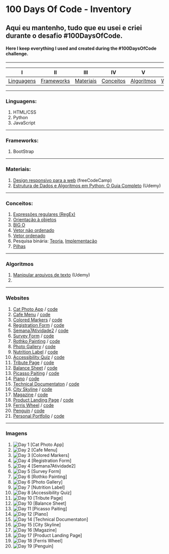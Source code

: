 # 100 Days Of Code - Inventory

## Aqui eu mantenho, tudo que eu usei e criei durante o desafio #100DaysOfCode.
#### Here I keep everything I used and created during the #100DaysOfCode challenge.
----------
|I|II|III|IV|V|VI|VII|
|:---:|:-----:|:---:|:-----:|:-----:|:-----:|:-----:|
|[Linguagens](#linguagens)|[Frameworks](#frameworks)|[Materiais](#materiais)|[Conceitos](#conceitos)|[Algoritmos](#algoritmos)|[Websites](#websites)|[Imagens](#images)|
----------

<a name="linguagens"></a>
### Linguagens:
1. HTML/CSS
2. Python
3. JavaScript

----------
<a name="frameworks"></a>
### Frameworks:
1. BootStrap

----------
<a name="materiais"></a>
### Materiais:
1. [Design responsivo para a web](https://www.freecodecamp.org/portuguese/learn/2022/responsive-web-design/) (freeCodeCamp)
2. [Estrutura de Dados e Algoritmos em Python: O Guia Completo](https://www.udemy.com/course/estrutura-de-dados-e-algoritmos-python-guia-completo/) (Udemy)


----------
<a name="conceitos"></a>
### Conceitos:
1. [Expressões regulares (RegEx)](https://github.com/guilhermemoraes1/100-days-of-code/blob/master/r1-log.md#day-3)
2. [Orientação à objetos](https://github.com/guilhermemoraes1/100-days-of-code/blob/master/r1-log.md#day-3)
3. [BIG O](https://github.com/guilhermemoraes1/100-days-of-code/blob/master/r1-log.md#day-5)
4. [Vetor não ordenado](https://github.com/guilhermemoraes1/100-days-of-code/blob/master/r1-log.md#day-6)
5. [Vetor ordenado](https://github.com/guilhermemoraes1/100-days-of-code/blob/master/r1-log.md#day-7)
6. Pesquisa binária: [Teoria](https://github.com/guilhermemoraes1/100-days-of-code/blob/master/r1-log.md#day-8), [Implementação](https://github.com/guilhermemoraes1/100-days-of-code/blob/master/r1-log.md#day-12)
8. [Pilhas]()

----------
<a name="algoritmos"></a>
### Algoritmos
1. [Manipular arquivos de texto](https://colab.research.google.com/drive/1U1QKPvpDqTyHrfSV7BQRZZDEcFxAvTjz#scrollTo=88YBtde1f-Gr) (Udemy)
2. []()

----------
<a name="websites"></a>
### Websites
1. [Cat Photo App](https://t.co/Xb3iyz4Bwm) / [code](https://replit.com/@GuilhermeM0/Cat-Photo-App)
2. [Cafe Menu](https://t.co/xLc59w7ocm) / [code](https://replit.com/@GuilhermeM0/Cafe-Menu)
3. [Colored Markers](https://t.co/DScVCzR9Ll) / [code](https://replit.com/@GuilhermeM0/Colored-Markers)
4. [Registration Form](https://t.co/UqlyfDzZkV) / [code](https://replit.com/@GuilhermeM0/Registration-Form)
5. [Semana7Atividade2](https://semana7atividade2.guilhermem0.repl.co/) / [code](https://replit.com/@GuilhermeM0/Semana7Atividade2)
6. [Survey Form](https://survey-form.guilhermem0.repl.co/) / [code](https://replit.com/@GuilhermeM0/Survey-form)
7. [Rothko Painting](https://rothko-painting.guilhermem0.repl.co) / [code](https://replit.com/@GuilhermeM0/Rothko-painting)
8. [Photo Gallery](https://photo-gallery.guilhermem0.repl.co) / [code](https://replit.com/@GuilhermeM0/Photo-gallery)
9. [Nutrition Label](https://nutrition-label.guilhermem0.repl.co/) / [code](https://replit.com/@GuilhermeM0/Nutrition-label)
10. [Accessibility Quiz](https://accessibility-quiz.guilhermem0.repl.co/) / [code](https://replit.com/@GuilhermeM0/Accessibility-quiz)
11. [Tribute Page](https://tribute-page.guilhermem0.repl.co) / [code](https://replit.com/@GuilhermeM0/Tribute-page)
12. [Balance Sheet](https://balance-sheet.guilhermem0.repl.co) / [code](https://replit.com/@GuilhermeM0/Balance-sheet)
13. [Picasso Paiting](https://picasso-painting.guilhermem0.repl.co/) / [code](https://replit.com/@GuilhermeM0/Picasso-painting)
14. [Piano](https://piano.guilhermem0.repl.co/) / [code](https://replit.com/@GuilhermeM0/Piano)
15. [Technical Documentaton](https://technical-documentation.guilhermem0.repl.co/) / [code](https://replit.com/@GuilhermeM0/Technical-Documentation)
16. [City Skyline](https://city-skyline.guilhermem0.repl.co/) / [code](https://replit.com/@GuilhermeM0/City-skyline)
17. [Magazine](https://magazine.guilhermem0.repl.co/) / [code](https://replit.com/@GuilhermeM0/Magazine)
18. [Product Landing Page](https://product-landing-page.guilhermem0.repl.co/) / [code](https://replit.com/@GuilhermeM0/Product-landing-page)
19. [Ferris Wheel](https://ferris-wheel.guilhermem0.repl.co/) / [code](https://replit.com/@GuilhermeM0/Ferris-wheel)
20. [Penguin](https://penguin.guilhermem0.repl.co/) / [code](https://replit.com/@GuilhermeM0/Penguin)
21. [Personal Portfolio](https://personal-portfolio.guilhermem0.repl.co/) / [code](https://replit.com/@GuilhermeM0/Personal-portfolio) 

----------
<a name="images"></a>
### Imagens
1. ![Day 1](https://github.com/guilhermemoraes1/100-days-of-code/blob/master/images/day1.png?raw=true) [Cat Photo App]
2. ![Day 2](https://github.com/guilhermemoraes1/100-days-of-code/blob/master/images/day2-cafeMenu.png?raw=true) [Cafe Menu]
3. ![Day 3](https://github.com/guilhermemoraes1/100-days-of-code/assets/127672759/5521ce1e-f351-4081-b646-463b988d3b8f) [Colored Markers]
4. ![Day 4](https://api.apify.com/v2/key-value-stores/8BpIQUS2g79AmyFmt/records/registration-form.guilhermem0.repl.co-scroll_original) [Registration Form]
5. ![Day 4](https://github.com/guilhermemoraes1/100-days-of-code/blob/master/images/day4-semana7.png?raw=true) [Semana7Atividade2]
6. ![Day 5](https://api.apify.com/v2/key-value-stores/ICh7hjyiE8VJLzaei/records/survey-form.guilhermem0.repl.co-scroll_lossy-comp) [Survey Form]
7. ![Day 6](https://github.com/guilhermemoraes1/100-days-of-code/blob/master/images/day6-rothkoPainting.png?raw=true) [Rothko Painting]
8. ![Day 6](https://github.com/guilhermemoraes1/100-days-of-code/blob/master/images/day6-photoGallery.png?raw=true) [Photo Gallery]
9. ![Day 7](https://github.com/guilhermemoraes1/100-days-of-code/blob/master/images/day7-nutritionLabel.png?raw=true) [Nutrition Label]
10. ![Day 8](https://api.apify.com/v2/key-value-stores/Ady5d8R9K9auMJXfe/records/accessibility-quiz.guilhermem0.repl.co-scroll_original) [Accessibility Quiz]
11. ![Day 10](https://api.apify.com/v2/key-value-stores/yJrDnpR6YyDILpJw4/records/tribute-page.guilhermem0.repl.co-scroll_lossy-comp) [Tribute Page]
12. ![Day 10](https://github.com/guilhermemoraes1/100-days-of-code/blob/master/images/day10-balanceSheet.png?raw=true) [Balance Sheet]
13. ![Day 11](https://github.com/guilhermemoraes1/100-days-of-code/blob/master/images/day11-picassoPainting.png?raw=true) [Picasso Paiting]
14. ![Day 12](https://github.com/guilhermemoraes1/100-days-of-code/blob/master/images/day12-piano.png?raw=true) [Piano]
15. ![Day 14](https://api.apify.com/v2/key-value-stores/EmpYJIjKK4sPM3JQy/records/technical-documentation.guilhermem0.repl.co-scroll_original) [Technical Documentaton]
16. ![Day 15](https://github.com/guilhermemoraes1/100-days-of-code/blob/master/images/day15-citySkyline.png?raw=true) [City Skyline]
17. ![Day 16](https://api.apify.com/v2/key-value-stores/uowDLoVyohFBVAmDb/records/magazine.guilhermem0.repl.co-scroll_original) [Magazine]
18. ![Day 17](https://api.apify.com/v2/key-value-stores/6UviDF7Zi9wU7bgyG/records/product-landing-page.guilhermem0.repl.co-scroll_original) [Product Landing Page]
19. ![Day 18](https://github.com/guilhermemoraes1/100-days-of-code/blob/master/images/day18-ferrisWheel.gif) [Ferris Wheel]
20. ![Day 19](https://github.com/guilhermemoraes1/100-days-of-code/blob/master/images/day19-penguin.gif) [Penguin]
